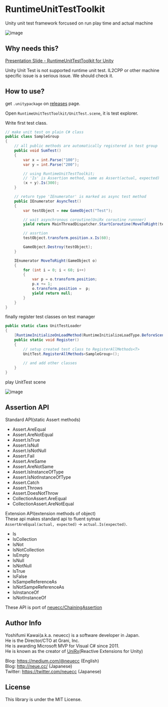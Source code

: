 RuntimeUnitTestToolkit
===
Unity unit test framework forcused on run play time and actual machine

![image](https://cloud.githubusercontent.com/assets/46207/23584717/4590d63e-01ad-11e7-8fe2-1dfcd83d06db.png)

Why needs this?
---
[Presentation Slide - RuntimeUnitTestToolkit for Unity](https://www.slideshare.net/neuecc/runtimeunittesttoolkit-for-unityenglish)

Unity Unit Test is not supported runtime unit test. IL2CPP or other machine specific issue is a serious issue. We should check it.

How to use?
---
get `.unitypackage` on [releases](https://github.com/neuecc/RuntimeUnitTestToolkit/releases) page.

Open `RuntimeUnitTestToolkit/UnitTest.scene`, it is test explorer.

Write first test class.

```csharp
// make unit test on plain C# class
public class SampleGroup
{
    // all public methods are automatically registered in test group
    public void SumTest()
    {
        var x = int.Parse("100");
        var y = int.Parse("200");

        // using RuntimeUnitTestToolkit;
        // 'Is' is Assertion method, same as Assert(actual, expected)
        (x + y).Is(300);
    }

    // return type 'IEnumerator' is marked as async test method
    public IEnumerator AsyncTest()
    {
        var testObject = new GameObject("Test");

        // wait asynchronous coroutine(UniRx coroutine runnner)
        yield return MainThreadDispatcher.StartCoroutine(MoveToRight(testObject));

        // assrtion
        testObject.transform.position.x.Is(60);

        GameObject.Destroy(testObject);
    }

    IEnumerator MoveToRight(GameObject o)
    {
        for (int i = 0; i < 60; i++)
        {
            var p = o.transform.position;
            p.x += 1;
            o.transform.position =  p;
            yield return null;
        }
    }
}
```

finally register test classes on test manager

```csharp
public static class UnitTestLoader
{
    [RuntimeInitializeOnLoadMethod(RuntimeInitializeLoadType.BeforeSceneLoad)]
    public static void Register()
    {
        // setup created test class to RegisterAllMethods<T>
        UnitTest.RegisterAllMethods<SampleGroup>();
     
        // and add other classes
    }
}
```

play UnitTest scene

![image](https://cloud.githubusercontent.com/assets/46207/23584863/79d6023a-01b1-11e7-86a5-b5d4cd0eaa53.png)


Assertion API
---

Standard API(static Assert methods)

* Assert.AreEqual
* Assert.AreNotEqual
* Assert.IsTrue
* Assert.IsNull
* Assert.IsNotNull
* Assert.Fail
* Assert.AreSame
* Assert.AreNotSame
* Assert.IsInstanceOfType
* Assert.IsNotInstanceOfType
* Assert.Catch
* Assert.Throws
* Assert.DoesNotThrow
* CollectionAssert.AreEqual
* CollectionAssert.AreNotEqual

Extension API(extension methods of object)  
These api makes standard api to fluent sytnax  
`AssertAreEqual(actual, expected)` -> `actual.Is(expected)`.

* Is
* IsCollection
* IsNot
* IsNotCollection
* IsEmpty
* IsNull
* IsNotNull
* IsTrue
* IsFalse
* IsSampeReferenceAs
* IsNotSampeReferenceAs
* IsInstanceOf
* IsNotInstanceOf

These API is port of [neuecc/ChainingAssertion](https://github.com/neuecc/ChainingAssertion)

Author Info
---
Yoshifumi Kawai(a.k.a. neuecc) is a software developer in Japan.  
He is the Director/CTO at Grani, Inc.  
He is awarding Microsoft MVP for Visual C# since 2011.  
He is known as the creator of [UniRx](http://github.com/neuecc/UniRx/)(Reactive Extensions for Unity)  

Blog: https://medium.com/@neuecc (English)  
Blog: http://neue.cc/ (Japanese)  
Twitter: https://twitter.com/neuecc (Japanese)   

License
---
This library is under the MIT License.